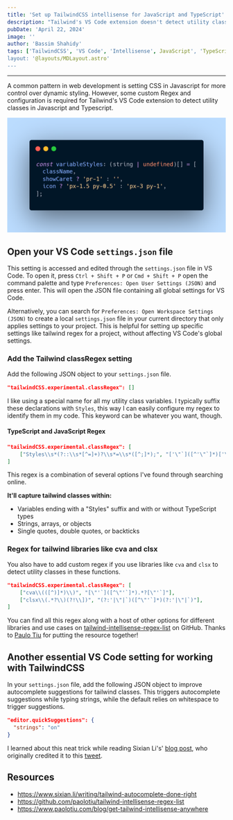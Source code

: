 ```yaml
---
title: 'Set up TailwindCSS intellisense for JavaScript and TypeScript'
description: "Tailwind's VS Code extension doesn't detect utility classes in JavaScript or TypeScript declarations by default. But it can be configured to do so, we can add support for data types like strings, arrays, and objects using Regex. In this post, I'll show you how to configure Tailwind intellisense and autocomplete suggestions for Javascript and Typescript variables in VS Code."
pubDate: 'April 22, 2024'
image: ''
author: 'Bassim Shahidy'
tags: ['TailwindCSS', 'VS Code', 'Intellisense', JavaScript', 'TypeScript', 'types', 'variables']
layout: '@layouts/MDLayout.astro'
---
```


---

A common pattern in web development is setting CSS in Javascript for more control over dynamic styling. However, some custom Regex and configuration is required for Tailwind's VS Code extension to detect utility classes in Javascript and Typescript. 

![Example image showing an array declaration called `variableStyles` with typescript types, strings, and conditional class assignments.](/src/images/variableStylesExample.png)

## Open your VS Code `settings.json` file
This setting is accessed and edited through the `settings.json` file in VS Code. To open it, press `Ctrl + Shift + P` or `Cmd + Shift + P` open the command palette and type `Preferences: Open User Settings (JSON)` and press enter. This will open the JSON file containing all global settings for VS Code.

Alternatively, you can search for `Preferences: Open Workspace Settings (JSON)` to create a local `settings.json` file in your current directory that only applies settings to your project. This is helpful for setting up specific settings like tailwind regex for a project, without affecting VS Code's global settings.

### Add the Tailwind classRegex setting
Add the following JSON object to your `settings.json` file.

```json
"tailwindCSS.experimental.classRegex": []
```

I like using a special name for all my utility class variables. I typically suffix these declarations with `Styles`, this way I can easily configure my regex to identify them in my code. This keyword can be whatever you want, though.

#### TypeScript and JavaScript Regex 

```json
"tailwindCSS.experimental.classRegex": [
    ["Styles\\s*(?::\\s*[^=]+)?\\s*=\\s*([^;]*);", "['\"`]([^'\"`]*)['\"`]"]
]
```

This regex is a combination of several options I've found through searching online.

**It'll capture tailwind classes within:**
 - Variables ending with a "Styles" suffix and with or without TypeScript types
 - Strings, arrays, or objects
 - Single quotes, double quotes, or backticks

### Regex for tailwind libraries like cva and clsx

You also have to add custom regex if you use libraries like `cva` and `clsx` to detect utility classes in these functions.

```json
"tailwindCSS.experimental.classRegex": [
    ["cva\\(([^)]*)\\)", "[\"'`]([^\"'`]*).*?[\"'`]"],
    ["clsx\\(.*?\\)(?!\\])", "(?:'|\"|`)([^\"'`]*)(?:'|\"|`)"],
]
```
You can find all this regex along with a host of other options for different libraries and use cases on  [tailwind-intellisense-regex-list](https://github.com/paolotiu/tailwind-intellisense-regex-list) on GitHub. Thanks to [Paulo Tiu](https://www.paolotiu.com) for putting the resource together!

## Another essential VS Code setting for working with TailwindCSS
In your `settings.json` file, add the following JSON object to improve autocomplete suggestions for tailwind classes. This triggers autocomplete suggestions while typing strings, while the default relies on whitespace to trigger suggestions.

```json
"editor.quickSuggestions": {
  "strings": "on"
}
```

I learned about this neat trick while reading Sixian Li's' [blog post](https://www.sixian.li/writing/tailwind-autocomplete-done-right), who originally credited it to this [tweet](https://twitter.com/zuozizhen/status/1614519138420150272?s=20).

## Resources
- https://www.sixian.li/writing/tailwind-autocomplete-done-right
- https://github.com/paolotiu/tailwind-intellisense-regex-list
- https://www.paolotiu.com/blog/get-tailwind-intellisense-anywhere